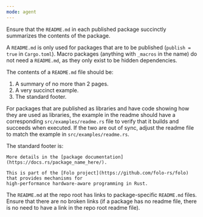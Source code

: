 ```yaml
---
mode: agent
---
```

Ensure that the `README.md` in each published package succinctly summarizes
the contents of the package.

A `README.md` is only used for packages that are to be published (`publish = true` in `Cargo.toml`).
Macro packages (anything with `_macros` in the name) do not need a `README.md`, as they only
exist to be hidden dependencies.

The contents of a `README.md` file should be:

1. A summary of no more than 2 pages.
2. A very succinct example.
3. The standard footer.

For packages that are published as libraries and have code showing how they are used as libraries,
the example in the readme should have a corresponding `src/examples/readme.rs` file to verify that
it builds and succeeds when executed. If the two are out of sync, adjust the readme file
to match the example in `src/examples/readme.rs`.

The standard footer is:

```
More details in the [package documentation](https://docs.rs/package_name_here/).

This is part of the [Folo project](https://github.com/folo-rs/folo) that provides mechanisms for
high-performance hardware-aware programming in Rust.
```

The `README.md` at the repo root has links to package-specific `README.md` files. Ensure that
there are no broken links (if a package has no readme file, there is no need to have a link in
the repo root readme file).